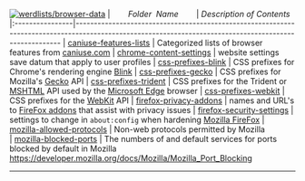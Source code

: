 [![werdlists/browser-data](https://img.shields.io/badge/werdlists-browser-data-purple/.svg?logo=github&style=popout&longCache=true)](# "werdlists/browser-data")
|&nbsp;&nbsp;&nbsp;&nbsp;&nbsp;&nbsp;&nbsp;&nbsp;_Folder&nbsp;&nbsp;Name_&nbsp;&nbsp;&nbsp;&nbsp;&nbsp;&nbsp;&nbsp;&nbsp;| _Description of Contents_
|:----------------|--------------------------------------------------------------------------------------------------------------------------------------------------------
| [caniuse-features-lists](caniuse-features-lists.md) |  Categorized lists of browser features from [caniuse.com](https://caniuse.com/#index "Can I use... Support tables for HTML5, CSS3, etc") 
| [chrome-content-settings](chrome-content-settings.txt) |  website settings save datum that apply to user profiles 
| [css-prefixes-blink](css-prefixes-blink.txt) |  CSS prefixes for Chrome's rendering engine [Blink](https://www.chromium.org/blink) 
| [css-prefixes-gecko](css-prefixes-gecko.txt) |  CSS prefixes for Mozilla's [Gecko](https://developer.mozilla.org/en-US/docs/Mozilla/Gecko) API 
| [css-prefixes-trident](css-prefixes-trident.txt) |  CSS prefixes for the Trident or [MSHTML](https://msdn.microsoft.com/library/mt725313.aspx) API used by the [Microsoft Edge](https://microsoft.com/windows/microsoft-edge "The Better Web Browser for Windows 10") browser 
| [css-prefixes-webkit](css-prefixes-webkit.txt) |  CSS prefixes for the [WebKit](https://webkit.org/ "WebKit") API 
| [firefox-privacy-addons](firefox-privacy-addons.txt) |  names and URL's to [FireFox addons](https://addons.mozilla.org/en-US/firefox/ "Add-ons for FireFox") that assist with privacy issues 
| [firefox-security-settings](firefox-security-settings.txt) |  settings to change in `about:config` when hardening [Mozilla FireFox](https://www.mozilla.org/en-US/firefox/) 
| [mozilla-allowed-protocols](mozilla-allowed-protocols.txt) |  Non-web protocols permitted by Mozilla   
| [mozilla-blocked-ports](mozilla-blocked-ports.txt) |  The numbers of and default services for ports blocked by default in Mozilla <https://developer.mozilla.org/docs/Mozilla/Mozilla_Port_Blocking>  

* * *

